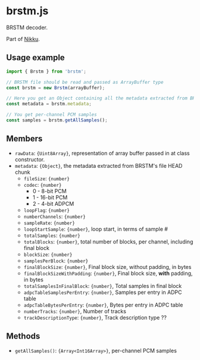 # brstm.js

BRSTM decoder.

Part of [Nikku](https://github.com/kenrick95/nikku).

## Usage example

```js
import { Brstm } from 'brstm';

// BRSTM file should be read and passed as ArrayBuffer type
const brstm = new Brstm(arrayBuffer);

// Here you get an Object containing all the metadata extracted from BRSTM's file HEAD chunk
const metadata = brstm.metadata;

// You get per-channel PCM samples
const samples = brstm.getAllSamples();
```

## Members

- `rawData`: `{Uint8Array}`, representation of array buffer passed in at class constructor.
- `metadata`: `{Object}`, the metadata extracted from BRSTM's file HEAD chunk
  - `fileSize`: `{number}`
  - `codec`: `{number}`
    - 0 - 8-bit PCM
    - 1 - 16-bit PCM
    - 2 - 4-bit ADPCM
  - `loopFlag`: `{number}`
  - `numberChannels`: `{number}`
  - `sampleRate`: `{number}`
  - `loopStartSample`: `{number}`, loop start, in terms of sample #
  - `totalSamples`: `{number}`
  - `totalBlocks`: `{number}`, total number of blocks, per channel, including final block
  - `blockSize`: `{number}`
  - `samplesPerBlock`: `{number}`
  - `finalBlockSize`: `{number}`, Final block size, without padding, in bytes
  - `finalBlockSizeWithPadding`: `{number}`, Final block size, **with** padding, in bytes
  - `totalSamplesInFinalBlock`: `{number}`, Total samples in final block
  - `adpcTableSamplesPerEntry`: `{number}`, Samples per entry in ADPC table
  - `adpcTableBytesPerEntry`: `{number}`, Bytes per entry in ADPC table
  - `numberTracks`: `{number}`, Number of tracks
  - `trackDescriptionType`: `{number}`, Track description type ??

## Methods

- `getAllSamples()`: `{Array<Int16Array>}`, per-channel PCM samples
